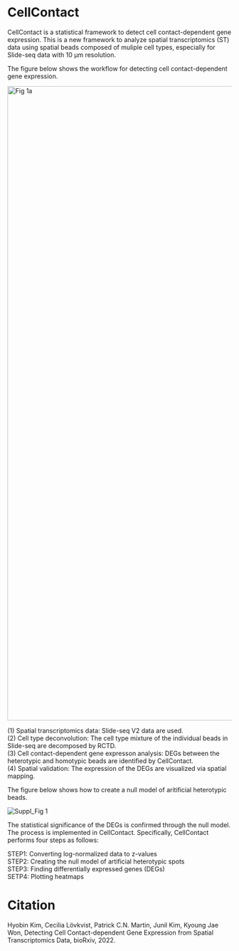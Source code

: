 # CellContact
CellContact is a statistical framework to detect cell contact-dependent gene expression. This is a new framework to analyze spatial transcriptomics (ST) data using spatial beads composed of muliple cell types, especially for Slide-seq data with 10 µm resolution. 

The figure below shows the workflow for detecting cell contact-dependent gene expression.

<img width="1426" alt="Fig 1a" src="https://user-images.githubusercontent.com/99720939/156026752-0f3dd260-3c00-48fb-974b-76d89e7b22ea.png">

(1) Spatial transcriptomics data: Slide-seq V2 data are used. <br>
(2) Cell type deconvolution: The cell type mixture of the individual beads in Slide-seq are decomposed by RCTD. <br>
(3) Cell contact-dependent gene expresson analysis: DEGs between the heterotypic and homotypic beads are identified by CellContact. <br>
(4) Spatial validation: The expression of the DEGs are visualized via spatial mapping.<br>

The figure below shows how to create a null model of aritificial heterotypic beads.

![Suppl_Fig 1](https://user-images.githubusercontent.com/99720939/156159727-6fe693aa-ce23-4760-9506-8d6bdde4cb37.png)

The statistical significance of the DEGs is confirmed through the null model. The process is implemented in CellContact. Specifically, CellContact performs four steps as follows:

STEP1: Converting log-normalized data to z-values <br>
STEP2: Creating the null model of artificial heterotypic spots <br>
STEP3: Finding differentially expressed genes (DEGs) <br>
SETP4: Plotting heatmaps <br> 


# Citation
Hyobin Kim, Cecilia Lövkvist, Patrick C.N. Martin, Junil Kim, Kyoung Jae Won, Detecting Cell Contact-dependent Gene Expression from Spatial Transcriptomics Data, bioRxiv, 2022.
